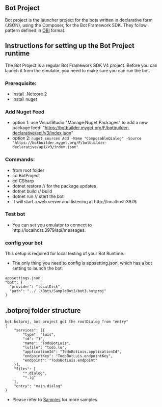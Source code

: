 ## Bot Project
Bot project is the launcher project for the bots written in declarative form (JSON), using the Composer, for the Bot Framework SDK. They follow pattern defined in [OBI](https://github.com/Microsoft/botframework-obi) format. 

## Instructions for setting up the Bot Project runtime
The Bot Project is a regular Bot Framework SDK V4 project. Before you can launch it from the emulator, you need to make sure you can run the bot. 

### Prerequisite:
* Install .Netcore 2
* Install nuget

### Add Nuget Feed
* option 1: use VisualStudio "Manage Nuget Packages" to add a new package feed: "https://botbuilder.myget.org/F/botbuilder-declarative/api/v3/index.json"
* option 2: `nuget sources Add -Name "ComposableDialog" -Source "https://botbuilder.myget.org/F/botbuilder-declarative/api/v3/index.json"`

### Commands:

* from root folder 
* cd BotProject
* cd CSharp
* dotnet restore // for the package updates
* dotnet build // build
* dotnet run // start the bot
* It will start a web server and listening at http://localhost:3979.

### Test bot
* You can set you emulator to connect to http://localhost:3979/api/messages.

### config your bot
This setup is required for local testing of your Bot Runtime. 
* The only thing you need to config is appsetting.json, which has a bot setting to launch the bot:

```
appsettings.json：
"bot": {
  "provider": "localDisk",
  "path": "../../Bots/SampleBot3/bot3.botproj"
}
```

## .botproj folder structure
```
bot.botproj, bot project got the rootDialog from "entry"
{
    "services": [{
        "type": "luis",
        "id": "1",
        "name": "TodoBotLuis",
        "lufile": "todo.lu",
        "applicationId": "TodoBotLuis.applicationId",
        "endpointKey": "TodoBotLuis.endpointKey",
        "endpoint": "TodoBotLuis.endpoint"
    }],
    "files": [
        "*.dialog",
        "*.lg"
    ],
    "entry": "main.dialog"
}
```
* Please refer to [Samples](https://github.com/Microsoft/BotFramework-Composer/tree/master/SampleBots) for more samples.
